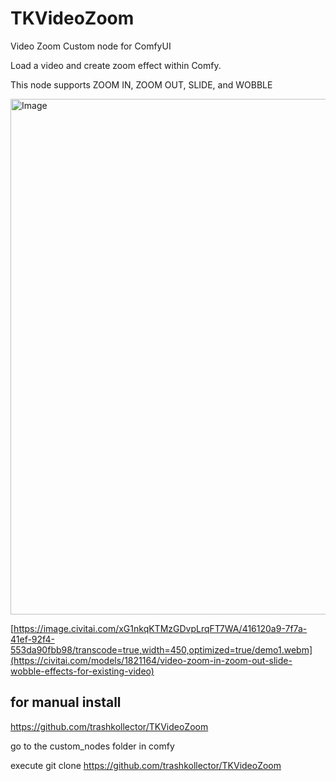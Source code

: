 # TKVideoZoom
Video Zoom Custom node for ComfyUI

Load a video and create zoom effect within Comfy.

This node supports
ZOOM IN, ZOOM OUT, SLIDE, and WOBBLE

<img width="1182" height="825" alt="Image" src="https://github.com/user-attachments/assets/7b756953-ab3d-4bc9-82e2-5bc356bda0a4" />

[https://image.civitai.com/xG1nkqKTMzGDvpLrqFT7WA/416120a9-7f7a-41ef-92f4-553da90fbb98/transcode=true,width=450,optimized=true/demo1.webm](https://civitai.com/models/1821164/video-zoom-in-zoom-out-slide-wobble-effects-for-existing-video)


for manual install
---------------------
https://github.com/trashkollector/TKVideoZoom

go to the custom_nodes folder in comfy

execute 
git clone https://github.com/trashkollector/TKVideoZoom




